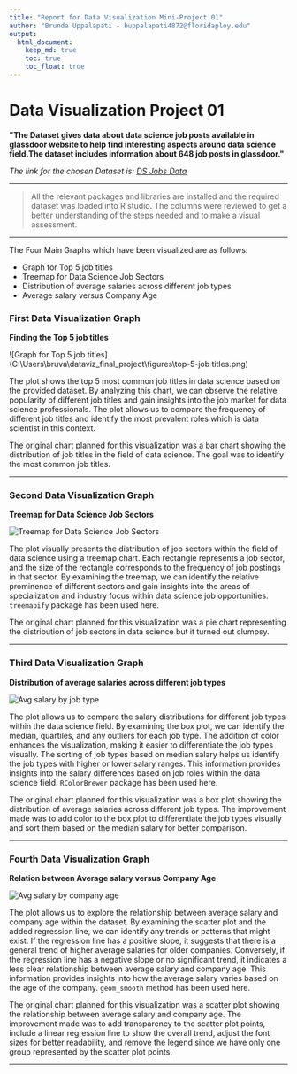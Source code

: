```yaml
---
title: "Report for Data Visualization Mini-Project 01"
author: "Brunda Uppalapati - buppalapati4872@floridaploy.edu"
output: 
  html_document:
    keep_md: true
    toc: true
    toc_float: true
---
```


# Data Visualization Project 01


**"The Dataset gives data about data science job posts available in glassdoor website to help find interesting aspects around data science field.The dataset includes information about 648 job posts in glassdoor."**

*The link for the chosen Dataset is:
[DS Jobs Data ](https://www.kaggle.com/datasets/rashikrahmanpritom/data-science-job-posting-on-glassdoor?resource=download&select=Cleaned_DS_Jobs.csv)*

***

> All the relevant packages and libraries are installed and the required dataset was loaded into R studio. The columns were reviewed to get a better understanding of the steps needed and to make a visual assessment.

***

The Four Main Graphs which have been visualized are as follows:

* Graph for Top 5 job titles
* Treemap for Data Science Job Sectors
* Distribution of average salaries across different job types
* Average salary versus Company Age

### First Data Visualization Graph

**Finding the Top 5 job titles**

![Graph for Top 5 job titles](C:\Users\bruva\dataviz_final_project\figures\top-5-job titles.png)

The plot shows the top 5 most common job titles in data science based on the provided dataset. By analyzing this chart, we can observe the relative popularity of different job titles and gain insights into the job market for data science professionals. The plot allows us to compare the frequency of different job titles and identify the most prevalent roles which is data scientist in this context.

The original chart planned for this visualization was a bar chart showing the distribution of job titles in the field of data science. The goal was to identify the most common job titles.

***

### Second Data Visualization Graph

**Treemap for Data Science Job Sectors**

![Treemap for Data Science Job Sectors](C:\Users\bruva\dataviz_final_project\figures\DS-Job-Sectors.png)

The plot visually presents the distribution of job sectors within the field of data science using a treemap chart. Each rectangle represents a job sector, and the size of the rectangle corresponds to the frequency of job postings in that sector. By examining the treemap, we can identify the relative prominence of different sectors and gain insights into the areas of specialization and industry focus within data science job opportunities.
`treemapify` package has been used here.

 The original chart planned for this visualization was a pie chart representing the distribution of job sectors in data science but it turned out clumpsy.

***

### Third Data Visualization Graph

**Distribution of average salaries across different job types**

![Avg salary by job type](C:\Users\bruva\dataviz_final_project\figures\avg-salary-by-job-type-1.png)

The plot allows us to compare the salary distributions for different job types within the data science field. By examining the box plot, we can identify the median, quartiles, and any outliers for each job type. The addition of color enhances the visualization, making it easier to differentiate the job types visually. The sorting of job types based on median salary helps us identify the job types with higher or lower salary ranges. This information provides insights into the salary differences based on job roles within the data science field.
`RColorBrewer` package has been used here.

 The original chart planned for this visualization was a box plot showing the distribution of average salaries across different job types. The improvement made was to add color to the box plot to differentiate the job types visually and sort them based on the median salary for better comparison.

***

### Fourth Data Visualization Graph

**Relation between Average salary versus Company Age**

![Avg salary by company age](C:\Users\bruva\dataviz_final_project\figures\avg-salary-by-company-age-1.png)

The plot allows us to explore the relationship between average salary and company age within the dataset. By examining the scatter plot and the added regression line, we can identify any trends or patterns that might exist. If the regression line has a positive slope, it suggests that there is a general trend of higher average salaries for older companies. Conversely, if the regression line has a negative slope or no significant trend, it indicates a less clear relationship between average salary and company age. This information provides insights into how the average salary varies based on the age of the company.
`geom_smooth` method has been used here.

The original chart planned for this visualization was a scatter plot showing the relationship between average salary and company age. The improvement made was to add transparency to the scatter plot points, include a linear regression line to show the overall trend, adjust the font sizes for better readability, and remove the legend since we have only one group represented by the scatter plot points.

***
